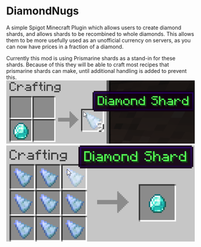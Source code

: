 # DiamondNugs
A simple Spigot Minecraft Plugin which allows users to create diamond shards, and allows shards to be recombined to whole diamonds. This allows them to be more usefully used as an unofficial currency on servers, as you can now have prices in a fraction of a diamond.

Currently this mod is using Prismarine shards as a stand-in for these shards. Because of this they will be able to craft most recipes that prismarine shards can make, until additional handling is added to prevent this.
![Crafting Diamond Shards](DiamondNugsScreenshot1.png)
![Crafting Diamonds from Shards](DiamondNugsScreenshot2.png)